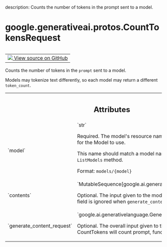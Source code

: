 description: Counts the number of tokens in the prompt sent to a model.

<div itemscope itemtype="http://developers.google.com/ReferenceObject">
<meta itemprop="name" content="google.generativeai.protos.CountTokensRequest" />
<meta itemprop="path" content="Stable" />
</div>

# google.generativeai.protos.CountTokensRequest

<!-- Insert buttons and diff -->

<table class="tfo-notebook-buttons tfo-api nocontent" align="left">
<td>
  <a target="_blank" href="https://github.com/googleapis/google-cloud-python/tree/main/packages/google-ai-generativelanguage/google/ai/generativelanguage_v1beta/types/generative_service.py#L1103-L1140">
    <img src="https://www.tensorflow.org/images/GitHub-Mark-32px.png" />
    View source on GitHub
  </a>
</td>
</table>



Counts the number of tokens in the ``prompt`` sent to a model.

<!-- Placeholder for "Used in" -->

Models may tokenize text differently, so each model may return a
different ``token_count``.



<!-- Tabular view -->
 <table class="responsive fixed orange">
<colgroup><col width="214px"><col></colgroup>
<tr><th colspan="2"><h2 class="add-link">Attributes</h2></th></tr>

<tr>
<td>
`model`<a id="model"></a>
</td>
<td>
`str`

Required. The model's resource name. This serves as an ID
for the Model to use.

This name should match a model name returned by the
``ListModels`` method.

Format: ``models/{model}``
</td>
</tr><tr>
<td>
`contents`<a id="contents"></a>
</td>
<td>
`MutableSequence[google.ai.generativelanguage.Content]`

Optional. The input given to the model as a prompt. This
field is ignored when ``generate_content_request`` is set.
</td>
</tr><tr>
<td>
`generate_content_request`<a id="generate_content_request"></a>
</td>
<td>
`google.ai.generativelanguage.GenerateContentRequest`

Optional. The overall input given to the
model. CountTokens will count prompt, function
calling, etc.
</td>
</tr>
</table>



